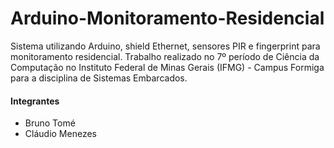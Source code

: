 # Arduino-Monitoramento-Residencial
Sistema utilizando Arduino, shield Ethernet, sensores PIR e fingerprint para monitoramento residencial. Trabalho realizado no 7º período de Ciência da Computação no Instituto Federal de Minas Gerais (IFMG) - Campus Formiga para a disciplina de Sistemas Embarcados.

#### Integrantes
- Bruno Tomé
- Cláudio Menezes
